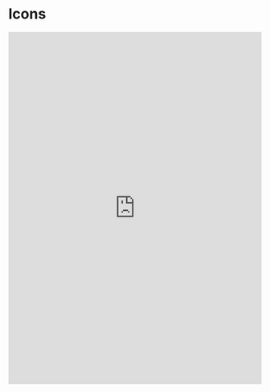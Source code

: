 # Icons

<iframe src="https://eoda-dev.github.io/py-openlayers/marimo/airport-icons.html?embed=true" width="100%" height=700 frameBorder="0"></iframe>

